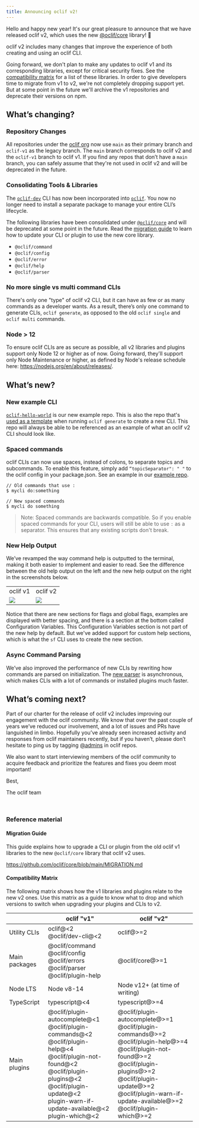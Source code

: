 ```yaml
---
title: Announcing oclif v2!
---
```


Hello and happy new year! It's our great pleasure to announce that we have released oclif v2, which uses the new [@oclif/core](https://github.com/oclif/core) library! 🎉

oclif v2 includes many changes that improve the experience of both creating and using an oclif CLI.

Going forward, we don't plan to make any updates to oclif v1 and its corresponding libraries, except for critical security fixes. See the [compatibility matrix](#compatibility-matrix) for a list of these libraries. In order to give developers time to migrate from v1 to v2, we're not completely dropping support yet. But at some point in the future we'll archive the v1 repositories and deprecate their versions on npm.

## What’s changing?

### Repository Changes

All repositories under the [oclif org](https://github.com/oclif/) now use `main` as their primary branch and `oclif-v1` as the legacy branch. The `main`  branch corresponds to oclif v2 and the `oclif-v1` branch to oclif v1. If you find any repos that don’t have a `main` branch, you can safely assume that they're not used in oclif v2 and will be deprecated in the future.

### Consolidating Tools & Libraries

The [`oclif-dev`](https://github.com/oclif/dev-cli) CLI has now been incorporated into [`oclif`](https://github.com/oclif/oclif). You now no longer need to install a separate package to manage your entire CLI’s lifecycle.

The following libraries have been consolidated under [`@oclif/core`](https://github.com/oclif/core) and will be deprecated at some point in the future. Read the [migration guide](https://github.com/oclif/core/blob/main/MIGRATION.md) to learn how to update your CLI or plugin to use the new core library.

* `@oclif/command`
* `@oclif/config`
* `@oclif/error`
* `@oclif/help`
* `@oclif/parser`

### No more single vs multi command CLIs

There's only one "type" of oclif v2 CLI, but it can have as few or as many commands as a developer wants. As a result, there’s only one command to generate CLIs, `oclif generate`, as opposed to the old `oclif single` and `oclif multi` commands.

### Node > 12

To ensure oclif CLIs are as secure as possible, all v2 libraries and plugins support only Node 12 or higher as of now. Going forward, they'll support only Node Maintenance or higher, as defined by Node's release schedule here: https://nodejs.org/en/about/releases/.

## What’s new?

### New example CLI

[`oclif-hello-world`](https://github.com/oclif/hello-world/) is our new example repo. This is also the repo that's [used as a template](https://github.com/oclif/oclif/blob/edc6616e51/src/generators/cli.ts#L74) when running `oclif generate` to create a new CLI. This repo will always be able to be referenced as an example of what an oclif v2 CLI should look like.

### Spaced commands

oclif CLIs can now use spaces, instead of colons, to separate topics and subcommands. To enable this feature, simply add `“topicSeparator": " "` to the oclif config in your package.json. See an example in our [example repo](https://github.com/oclif/hello-world/blob/main/package.json#L55).

```
// Old commands that use :
$ mycli do:something
```
```
// New spaced commands
$ mycli do something
```

> Note: Spaced commands are backwards compatible. So if you enable spaced commands for your CLI, users will still be able to use `:` as a separator. This ensures that any existing scripts don't break.

### New Help Output

We’ve revamped the way command help is outputted to the terminal, making it both easier to implement and easier to read. See the difference between the old help output on the left and the new help output on the right in the screenshots below.

<table border="0">
 <tr>
    <td>oclif v1</td>
    <td>oclif v2</td>
 </tr>
 <tr>
    <td><img src="/img/2022-01-12-announcing-oclif-v2/sfdx-help.png"/></td>
    <td><img src="/img/2022-01-12-announcing-oclif-v2/sf-help.png"/></td>
 </tr>
</table>

Notice that there are new sections for flags and global flags, examples are displayed with better spacing, and there is a section at the bottom called Configuration Variables. This Configuration Variables section is not part of the new help by default. But we've added support for custom help sections, which is what the `sf` CLI uses to create the new section. 

### Async Command Parsing

We’ve also improved the performance of new CLIs by rewriting how commands are parsed on initialization. The [new parser](https://github.com/oclif/core/blob/main/src/parser/parse.ts) is asynchronous, which makes CLIs with a lot of commands or installed  plugins much faster.

## What’s coming next?

Part of our charter for the release of oclif v2 includes improving our engagement with the oclif community. We know that over the past couple of years we’ve reduced our involvement, and a lot of issues and PRs have languished in limbo. Hopefully you’ve already seen increased activity and responses from oclif maintainers recently, but if you haven’t, please don’t hesitate to ping us by tagging [@admins](https://github.com/orgs/oclif/teams/admins) in oclif repos.

We also want to start interviewing members of the oclif community to acquire feedback and prioritize the features and fixes you deem most important!

Best,

The oclif team

<br/>

### Reference material 

#### Migration Guide

This guide explains how to upgrade a CLI or plugin from the old oclif v1 libraries to the new `@oclif/core` library that oclif v2 uses.

https://github.com/oclif/core/blob/main/MIGRATION.md

#### Compatibility Matrix

The following matrix shows how the v1 libraries and plugins relate to the new v2 ones. Use this matrix as a guide to know what to drop and which versions to switch when upgrading your plugins and CLIs to v2.

| | oclif "v1" | oclif "v2" |
| - | - | -|
| Utility CLIs | oclif@<2<br/>@oclif/dev-cli@<2 | oclif@>=2
| Main packages | @oclif/command<br/>@oclif/config<br/>@oclif/errors<br/>@oclif/parser<br/>@oclif/plugin-help<br/> | @oclif/core@>=1
| Node LTS | Node v8-14 | Node v12+ (at time of writing) |
| TypeScript | typescript@<4 | typescript@>=4 |
| Main plugins | @oclif/plugin-autocomplete@<1<br/>@oclif/plugin-commands@<2<br/>@oclif/plugin-help@<4<br/>@oclif/plugin-not-found@<2<br/>@oclif/plugin-plugins@<2<br/>@oclif/plugin-update@<2<br/>plugin-warn-if-update-available@<2<br/>plugin-which@<2<br/> | @oclif/plugin-autocomplete@>=1<br/>@oclif/plugin-commands@>=2<br/>@oclif/plugin-help@>=4<br/>@oclif/plugin-not-found@>=2<br/>@oclif/plugin-plugins@>=2<br/>@oclif/plugin-update@>=2<br/>@oclif/plugin-warn-if-update-available@>=2<br/>@oclif/plugin-which@>=2<br/> |
